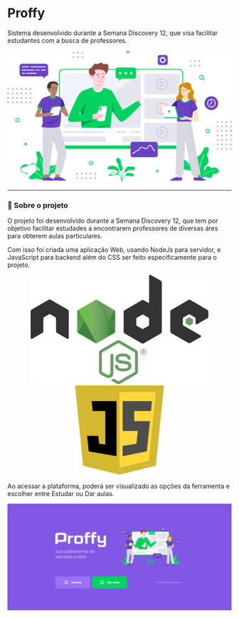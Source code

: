 # Proffy
Sistema desenvolvido durante a Semana Discovery 12, que visa facilitar estudantes com a busca de professores.

<p align="center">
    <img src="https://github.com/fanuelcouto99/Proffy-NLW/blob/main/public/assets/landing.svg" width="600">
</p>

<hr>

### :scroll: Sobre o projeto

<p>O projeto foi desenvolvido durante a Semana Discovery 12, que tem por objetivo facilitar estudades a encontrarem professores de diversas áres para obterem aulas particulares.</p>
<p>Com isso foi criada uma aplicação Web, usando NodeJs para servidor, e JavaScript para backend além do CSS ser feito especificamente para o projeto.</p>

<p align="center">
    <img src="https://github.com/fanuelcouto99/Proffy-NLW/blob/main/public/assets/node-js.png" width="400">
    <img src="https://github.com/fanuelcouto99/Proffy-NLW/blob/main/public/assets/logo-js.png" width="200" height="200">
</p>  

<p> Ao acessar a plataforma, poderá ser visualizado as opções da ferramenta e escolher entre Estudar ou Dar aulas.</p>

<p align="center">
    <img src="https://github.com/fanuelcouto99/Proffy-NLW/blob/main/public/assets/img/index.png" width="800">
</p>